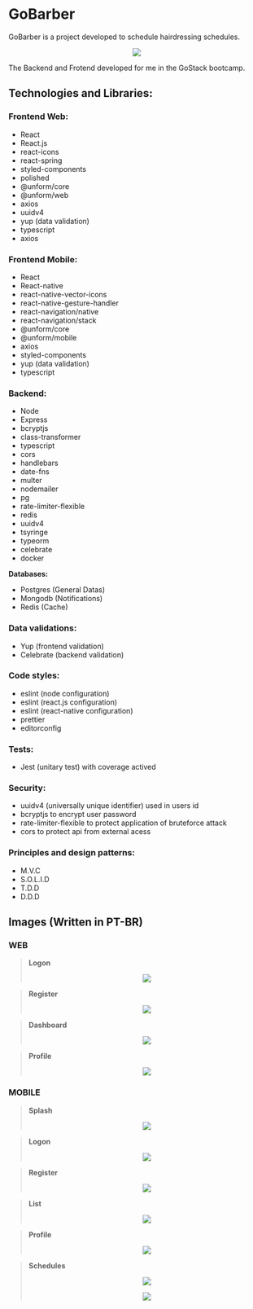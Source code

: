# GoBarber
GoBarber is a project developed to schedule hairdressing schedules.
<p align="center">
  <img src="https://user-images.githubusercontent.com/56945282/89326287-f2272b80-d681-11ea-927f-cb6b75776d67.jpg">
</p>

The Backend and Frotend developed for me in the GoStack bootcamp.

## Technologies and Libraries: 

### Frontend Web: 
* React
* React.js
* react-icons
* react-spring
* styled-components
* polished
* @unform/core
* @unform/web
* axios
* uuidv4
* yup (data validation)
* typescript
* axios

### Frontend Mobile:
* React
* React-native
* react-native-vector-icons
* react-native-gesture-handler
* react-navigation/native
* react-navigation/stack
* @unform/core
* @unform/mobile
* axios
* styled-components
* yup (data validation)
* typescript

### Backend:
* Node
* Express
* bcryptjs
* class-transformer
* typescript
* cors
* handlebars
* date-fns
* multer
* nodemailer
* pg
* rate-limiter-flexible
* redis
* uuidv4
* tsyringe
* typeorm
* celebrate
* docker

**Databases:**
* Postgres (General Datas)
* Mongodb (Notifications)
* Redis (Cache)

### Data validations: 
* Yup (frontend validation)
* Celebrate (backend validation)

### Code styles:
* eslint (node configuration)
* eslint (react.js configuration)
* eslint (react-native configuration)
* prettier
* editorconfig

### Tests:
* Jest (unitary test) with coverage actived

### Security: 
* uuidv4 (universally unique identifier) used in users id
* bcryptjs to encrypt user password
* rate-limiter-flexible to protect application of bruteforce attack
* cors to protect api from external acess

### Principles and design patterns: 
* M.V.C
* S.O.L.I.D
* T.D.D
* D.D.D

 ## Images (Written in PT-BR)
 ### WEB
> **Logon**
> <p align="center">
>  <img src="https://user-images.githubusercontent.com/56945282/89332559-80ec7600-d68b-11ea-8390-74f6d24636cd.png">
> </p>

> **Register**
> <p align="center">
>  <img src="https://user-images.githubusercontent.com/56945282/89332555-8053df80-d68b-11ea-93b1-84ba78646535.png">
> </p>

> **Dashboard**
> <p align="center">
>  <img src="https://user-images.githubusercontent.com/56945282/89332721-ca3cc580-d68b-11ea-8c30-12a92213c224.png">
> </p>

> **Profile**
> <p align="center">
>  <img src="https://user-images.githubusercontent.com/56945282/89332731-cf9a1000-d68b-11ea-901a-d527acf88f14.png">
> </p>

### MOBILE
> **Splash**
> <p align="center">
>  <img src="https://user-images.githubusercontent.com/56945282/89332996-3c150f00-d68c-11ea-9a09-9993beae1c06.png">
> </p> 

> **Logon**
> <p align="center">
>  <img src="https://user-images.githubusercontent.com/56945282/89334510-8a2b1200-d68e-11ea-9872-6f1571832603.png">
> </p> 

> **Register**
> <p align="center">
>  <img src="https://user-images.githubusercontent.com/56945282/89334540-99aa5b00-d68e-11ea-8ff2-9272526e7c33.png">
> </p> 

> **List**
> <p align="center">
>  <img src="https://user-images.githubusercontent.com/56945282/89334607-b5adfc80-d68e-11ea-8c40-5a6be79d92b5.png">
> </p> 

>**Profile**
> <p align="center">
>  <img src="https://user-images.githubusercontent.com/56945282/89692845-adf78d80-d904-11ea-8a8a-0bb73f7d31c0.png">
> </p> 

>**Schedules**
> <p align="center">
>  <img src="https://user-images.githubusercontent.com/56945282/89336370-3241da80-d691-11ea-95bd-93a29e4974aa.png">
> </p> 
> <p align="center">
>  <img src="https://user-images.githubusercontent.com/56945282/89336398-3a9a1580-d691-11ea-85be-3834b4f0a170.png">
> </p> 


